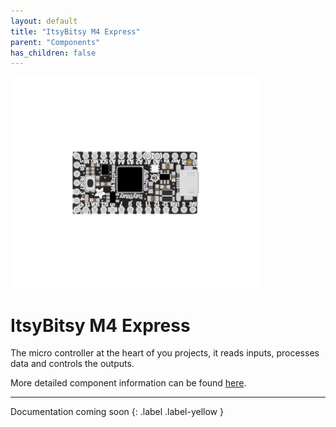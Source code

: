 ```yaml
---
layout: default
title: "ItsyBitsy M4 Express"
parent: "Components"
has_children: false
---
```


<img src="assets/ItsyBitsy-M4-Express-Real.png" alt="ItsyBitsy M4 Express" width="400"/>

# ItsyBitsy M4 Express
The micro controller at the heart of you projects, it reads inputs, processes data and controls the outputs.

More detailed component information can be found [here](https://www.adafruit.com/product/3800).

---

Documentation coming soon
{: .label .label-yellow }


